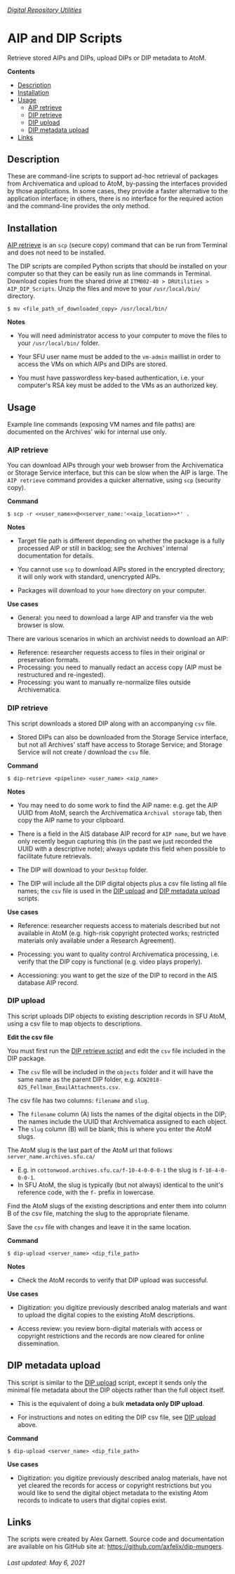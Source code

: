 ###### [Digital Repository Utilities](../README.md)

# AIP and DIP Scripts
Retrieve stored AIPs and DIPs, upload DIPs or DIP metadata to AtoM.

**Contents**
- [Description](#description)
- [Installation](#installation)
- [Usage](#usage)
  - [AIP retrieve](#aip-retrieve)
  - [DIP retrieve](#dip-retrieve)
  - [DIP upload](#dip-upload)
  - [DIP metadata upload](#dip-metadata-upload)
- [Links](#links)

## Description
These are command-line scripts to support ad-hoc retrieval of packages from Archivematica and upload to AtoM, by-passing the interfaces provided by those applications. In some cases, they provide a faster alternative to the application interface; in others, there is no interface for the required action and the command-line provides the only method.

## Installation
[AIP retrieve](#aip-retrieve) is an `scp` (secure copy) command that can be run from Terminal and does not need to be installed.

The DIP scripts are compiled Python scripts that should be installed on your computer so that they can be easily run as line commands in Terminal. Download copies from the shared drive at `ITM002-40 > DRUtilities > AIP_DIP_Scripts`. Unzip the files and move to your `/usr/local/bin/` directory.

```
$ mv <file_path_of_downloaded_copy> /usr/local/bin/
```

**Notes**
- You will need administrator access to your computer to move the files to your `/usr/local/bin/` folder.

- Your SFU user name must be added to the `vm-admin` maillist in order to access the VMs on which AIPs and DIPs are stored.

- You must have passwordless key-based authentication, i.e. your computer's RSA key must be added to the VMs as an authorized key.

## Usage
Example line commands (exposing VM names and file paths) are documented on the Archives' wiki for internal use only.

### AIP retrieve
You can download AIPs through your web browser from the Archivematica or Storage Service interface, but this can be slow when the AIP is large. The `AIP retrieve` command provides a quicker alternative, using `scp` (security copy).

**Command**
```
$ scp -r <<user_name>>@<<server_name:'<<aip_location>>*' .
```

**Notes**
- Target file path is different depending on whether the package is a fully processed AIP or still in backlog; see the Archives' internal documentation for details.

- You cannot use `scp` to download AIPs stored in the encrypted directory; it will only work with standard, unencrypted AIPs.

- Packages will download to your `home` directory on your computer.

**Use cases**
- General: you need to download a large AIP and transfer via the web browser is slow.

There are various scenarios in which an archivist needs to download an AIP:
- Reference: researcher requests access to files in their original or preservation formats.
- Processing: you need to manually redact an access copy (AIP must be restructured and re-ingested).
- Processing: you want to manually re-normalize files outside Archivematica.

### DIP retrieve
This script downloads a stored DIP along with an accompanying `csv` file.
- Stored DIPs can also be downloaded from the Storage Service interface, but not all Archives' staff have access to Storage Service; and Storage Service will not create / download the `csv` file.

**Command**
```
$ dip-retrieve <pipeline> <user_name> <aip_name>

```

**Notes**
- You may need to do some work to find the AIP name: e.g. get the AIP UUID from AtoM, search the Archivematica `Archival storage` tab, then copy the AIP name to your clipboard.

- There is a field in the AIS database AIP record for `AIP name`, but we have only recently begun capturing this (in the past we just recorded the UUID with a descriptive note); always update this field when possible to facilitate future retrievals.

- The DIP will download to your `Desktop` folder.

- The DIP will include all the DIP digital objects plus a csv file listing all file names; the `csv` file is used in the [DIP upload](#dip-upload) and [DIP metadata upload](#dip-metadata-upload) scripts.

**Use cases**
- Reference: researcher requests access to materials described but not available in AtoM (e.g. high-risk copyright protected works; restricted materials only available under a Research Agreement).

- Processing: you want to quality control Archivematica processing, i.e. verify that the DIP copy is functional (e.g. video plays properly).

- Accessioning: you want to get the size of the DIP to record in the AIS database AIP record.

### DIP upload
This script uploads DIP objects to existing description records in SFU AtoM, using a csv file to map objects to descriptions.

**Edit the csv file**

You must first run the [DIP retrieve script](#dip-retrieve) and edit the `csv` file included in the DIP package.
- The `csv` file will be included in the `objects` folder and it will have the same name as the parent DIP folder, e.g. `ACN2018-025_Fellman_EmailAttachments.csv`.

The csv file has two columns: `filename` and `slug`.
- The `filename` column (A) lists the names of the digital objects in the DIP; the names include the UUID that Archivematica assigned to each object.
- The `slug` column (B) will be blank; this is where you enter the AtoM slugs.

The AtoM slug is the last part of the AtoM url that follows `server_name.archives.sfu.ca/`
- E.g. in `cottonwood.archives.sfu.ca/f-10-4-0-0-0-1` the slug is `f-10-4-0-0-0-1`.
- In SFU AtoM, the slug is typically (but not always) identical to the unit's reference code, with the `f-` prefix in lowercase.

Find the AtoM slugs of the existing descriptions and enter them into column B of the csv file, matching the slug to the appropriate filename.

Save the `csv` file with changes and leave it in the same location.

**Command**
```
$ dip-upload <server_name> <dip_file_path>
```

**Notes**
- Check the AtoM records to verify that DIP upload was successful.

**Use cases**
- Digitization: you digitize previously described analog materials and want to upload the digital copies to the existing AtoM descriptions.

- Access review: you review born-digital materials with access or copyright restrictions and the records are now cleared for online dissemination.

## DIP metadata upload
This script is similar to the [DIP upload](#dip-upload) script, except it sends only the minimal file metadata about the DIP objects rather than the full object itself.
- This is the equivalent of doing a bulk **metadata only DIP upload**.

- For instructions and notes on editing the DIP csv file, see [DIP upload](#dip-upload) above.

**Command**
```
$ dip-upload <server_name> <dip_file_path>
```

**Use cases**
- Digitization: you digitize previously described analog materials, have not yet cleared the records for access or copyright restrictions but you would like to send the digital object metadata to the existing Atom records to indicate to users that digital copies exist.

## Links
The scripts were created by Alex Garnett. Source code and documentation are available on his GitHub site at: https://github.com/axfelix/dip-mungers.

###### Last updated: May 6, 2021
